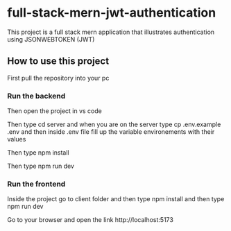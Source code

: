 # full-stack-mern-jwt-authentication

This project is a full stack mern application that illustrates authentication using JSONWEBTOKEN (JWT)

## How to use this project
First pull the repository into your pc

### Run the backend
Then open the project in vs code 

Then type cd server and when you are on the server type cp .env.example .env and then inside .env file fill up the variable environements with their values

Then type npm install

Then type npm run dev

### Run the frontend
Inside the project go to client folder and then type npm install and then type npm run dev

Go to your browser and open the link http://localhost:5173
